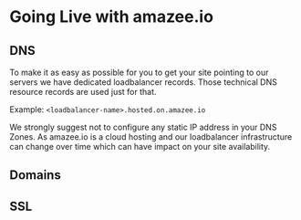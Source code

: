 # Going Live with amazee.io


## DNS
To make it as easy as possible for you to get your site pointing to our servers we have dedicated loadbalancer records. Those technical DNS resource records are used just for that.

Example: `<loadbalancer-name>.hosted.on.amazee.io`

We strongly suggest not to configure any static IP address in your DNS Zones. As amazee.io is a cloud hosting and our loadbalancer infrastructure can change over time which can have impact on your site availability.



## Domains
## SSL
